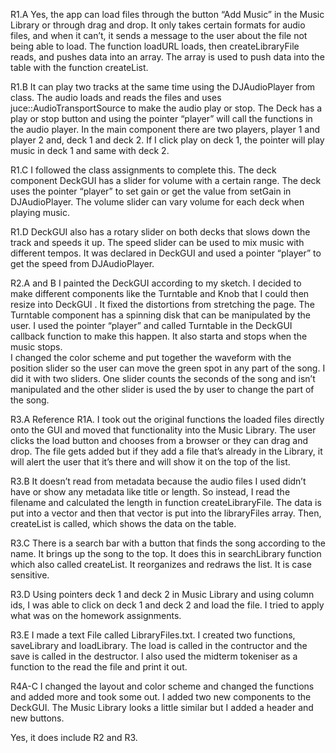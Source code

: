R1.A 
Yes, the app can load files through the button “Add Music” in the Music Library or through drag and 
drop. It only takes certain formats for audio files, and when it can’t, it sends a message to the user about 
the file not being able to load. The function loadURL loads, then createLibraryFile reads, and pushes data 
into an array. The array is used to push data into the table with the function createList.  

R1.B 
It can play two tracks at the same time using the DJAudioPlayer from class. The audio loads and reads 
the files and uses juce::AudioTransportSource to make the audio play or stop. The Deck has a play or 
stop button and using the pointer “player” will call the functions in the audio player. In the main 
component there are two players, player 1 and player 2 and, deck 1 and deck 2. If I click play on deck 1, 
the pointer will play music in deck 1 and same with deck 2.  

R1.C 
I followed the class assignments to complete this. The deck component DeckGUI has a slider for volume 
with a certain range. The deck uses the pointer “player” to set gain or get the value from setGain in 
DJAudioPlayer. The volume slider can vary volume for each deck when playing music.  

R1.D 
DeckGUI also has a rotary slider on both decks that slows down the track and speeds it up. The speed 
slider can be used to mix music with different tempos. It was declared in DeckGUI and used a pointer 
“player” to get the speed from DJAudioPlayer.  

R2.A and B 
I painted the DeckGUI according to my sketch. I decided to make different components like the 
Turntable and Knob that I could then resize into DeckGUI . It fixed the distortions from stretching the 
page. The Turntable component has a spinning disk that can be manipulated by the user. I used the 
pointer “player” and called Turntable in the DeckGUI callback function to make this happen. It also 
starta and stops when the music stops.  
I changed the color scheme and put together the waveform with the position slider so the user can 
move the green spot in any part of the song. I did it with two sliders. One slider counts the seconds of 
the song and isn’t manipulated and the other slider is used the by user to change the part of the song.  

R3.A 
Reference R1A. I took out the original functions the loaded files directly onto the GUI and moved that 
functionality into the Music Library. The user clicks the load button and chooses from a browser or they 
can drag and drop. The file gets added but if they add a file that’s already in the Library, it will alert the 
user that it’s there and will show it on the top of the list.  

R3.B 
It doesn’t read from metadata because the audio files I used didn’t have or show any metadata like title 
or length. So instead, I read the filename and calculated the length in function createLibraryFile. The 
data is put into a vector and then that vector is put into the libraryFiles  array. Then, createList is called, 
which shows the data on the table.  

R3.C 
There is a search bar with a button that finds the song according to the name. It brings up the song to 
the top. It does this in searchLibrary function which also called createList. It reorganizes and redraws the 
list.  It is case sensitive.  

R3.D 
Using pointers deck 1 and deck 2 in Music Library and using column ids, I was able to click on deck 1 and 
deck 2 and load the file. I tried to apply what was on the homework assignments.  

R3.E 
I made a text File called LibraryFiles.txt.  I created two functions, saveLibrary and loadLibrary. The load is 
called in the contructor and the save is called in the destructor. I also used the midterm tokeniser as a 
function to the read the file and print it out.  

R4A-C 
I changed the layout and color scheme and changed the functions and added more and took some out. I 
added two new components to the DeckGUI. The Music Library looks a little similar but I added a header 
and new buttons.  

Yes, it does include R2 and R3. 

